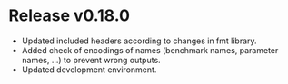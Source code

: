 # Release v0.18.0

- Updated included headers according to changes in fmt library.
- Added check of encodings of names (benchmark names, parameter names, ...) to prevent wrong outputs.
- Updated development environment.
